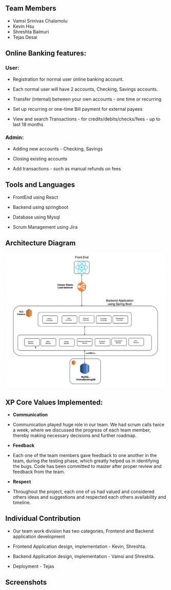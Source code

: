 ## Team Members

- Vamsi Srinivas Chalamolu
- Kevin Hsu
- Shreshta Balmuri
- Tejas Desai

## Online Banking features:

### User:

* Registration for normal user online banking account.

* Each normal user will have 2 accounts, Checking, Savings accounts.

* Transfer (internal) between your own accounts - one time or recurring

* Set up recurring or one-time Bill payment for external payees

* View and search Transactions - for credits/debits/checks/fees - up to  last 18 months




### Admin:

* Adding new accounts - Checking, Savings

* Closing existing accounts

* Add transactions - such as manual refunds on fees


## Tools and Languages

* FrontEnd using React

* Backend using springboot

* Database using Mysql

* Scrum Management using Jira


## Architecture Diagram

![Architecture Diagram](ProjectDocuments/Architecture.png)


## XP Core Values Implemented:

- **Communication**

* Communication played huge role in our team. We had scrum calls twice a week, where we discussed the 
progress of each team member, thereby making necessary decisions and further roadmap.

- **Feedback**

* Each one of the team members gave feedback to one another in the team, during the testing phase, which 
greatly helped us in identifying the bugs. Code has been committed to master after proper review and 
feedback from the team.

- **Respect**

* Throughout the project, each one of us had valued and considered others ideas and suggestions and respected each others availability and timeline. 


## Individual Contribution

- Our team work division has two categories, Frontend and Backend application development

- Frontend Application design, implementation - Kevin, Shreshta.

- Backend Application design, implementation   - Vamsi and Shreshta.

- Deployment - Tejas



## Screenshots

